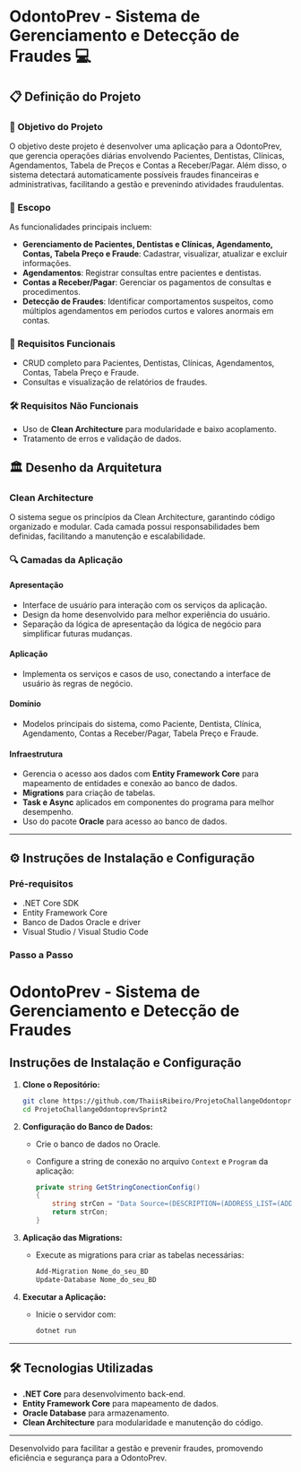 # OdontoPrev - Sistema de Gerenciamento e Detecção de Fraudes :computer:

## 📋 Definição do Projeto
### 🎯 Objetivo do Projeto
O objetivo deste projeto é desenvolver uma aplicação para a OdontoPrev, que gerencia operações diárias envolvendo Pacientes, Dentistas, Clínicas, Agendamentos, Tabela de Preços e Contas a Receber/Pagar. Além disso, o sistema detectará automaticamente possíveis fraudes financeiras e administrativas, facilitando a gestão e prevenindo atividades fraudulentas.

### 📐 Escopo
As funcionalidades principais incluem:

- **Gerenciamento de Pacientes, Dentistas e Clínicas, Agendamento, Contas, Tabela Preço e Fraude**: Cadastrar, visualizar, atualizar e excluir informações.
- **Agendamentos**: Registrar consultas entre pacientes e dentistas.
- **Contas a Receber/Pagar**: Gerenciar os pagamentos de consultas e procedimentos.
- **Detecção de Fraudes**: Identificar comportamentos suspeitos, como múltiplos agendamentos em períodos curtos e valores anormais em contas.

### 📝 Requisitos Funcionais
- CRUD completo para Pacientes, Dentistas, Clínicas, Agendamentos, Contas, Tabela Preço e Fraude.
- Consultas e visualização de relatórios de fraudes.

### 🛠️ Requisitos Não Funcionais
- Uso de **Clean Architecture** para modularidade e baixo acoplamento.
- Tratamento de erros e validação de dados.


## 🏛️ Desenho da Arquitetura
### Clean Architecture
O sistema segue os princípios da Clean Architecture, garantindo código organizado e modular. Cada camada possui responsabilidades bem definidas, facilitando a manutenção e escalabilidade.

### 🔍 Camadas da Aplicação

#### Apresentação
- Interface de usuário para interação com os serviços da aplicação.
- Design da home desenvolvido para melhor experiência do usuário.
- Separação da lógica de apresentação da lógica de negócio para simplificar futuras mudanças.

#### Aplicação
- Implementa os serviços e casos de uso, conectando a interface de usuário às regras de negócio.

#### Domínio
- Modelos principais do sistema, como Paciente, Dentista, Clínica, Agendamento, Contas a Receber/Pagar, Tabela Preço e Fraude.

#### Infraestrutura
- Gerencia o acesso aos dados com **Entity Framework Core** para mapeamento de entidades e conexão ao banco de dados.
- **Migrations** para criação de tabelas.
- **Task e Async** aplicados em componentes do programa para melhor desempenho.
- Uso do pacote **Oracle** para acesso ao banco de dados.

---

## ⚙️ Instruções de Instalação e Configuração

### Pré-requisitos
- .NET Core SDK
- Entity Framework Core
- Banco de Dados Oracle e driver
- Visual Studio / Visual Studio Code

### Passo a Passo

# OdontoPrev - Sistema de Gerenciamento e Detecção de Fraudes

## Instruções de Instalação e Configuração

1. **Clone o Repositório:**
   ```bash
   git clone https://github.com/ThaiisRibeiro/ProjetoChallangeOdontoprevSprint2
   cd ProjetoChallangeOdontoprevSprint2
   ```

2. **Configuração do Banco de Dados:**
   - Crie o banco de dados no Oracle.
   - Configure a string de conexão no arquivo `Context` e `Program` da aplicação:
     
     ```csharp
     private string GetStringConectionConfig()
     {
         string strCon = "Data Source=(DESCRIPTION=(ADDRESS_LIST=(ADDRESS=(PROTOCOL=TCP)(HOST=oracle.fiap.com.br)(PORT=1521))) (CONNECT_DATA=(SERVER=DEDICATED)(SID=ORCL)));User Id=;Password=;";
         return strCon;
     }
     ```

3. **Aplicação das Migrations:**
   - Execute as migrations para criar as tabelas necessárias:
     ```bash
     Add-Migration Nome_do_seu_BD
     Update-Database Nome_do_seu_BD
     ```

4. **Executar a Aplicação:**
   - Inicie o servidor com:
     ```bash
     dotnet run
     ```

---

## 🛠️ Tecnologias Utilizadas
- **.NET Core** para desenvolvimento back-end.
- **Entity Framework Core** para mapeamento de dados.
- **Oracle Database** para armazenamento.
- **Clean Architecture** para modularidade e manutenção do código.

---

Desenvolvido para facilitar a gestão e prevenir fraudes, promovendo eficiência e segurança para a OdontoPrev.

